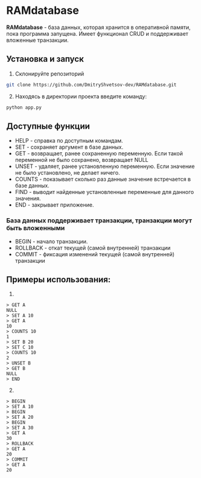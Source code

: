 # RAMdatabase
**RAMdatabase** - база данных, которая хранится в оперативной памяти, пока программа запущена. Имеет функционал CRUD и поддерживает вложенные транзакции.
## Установка и запуск
1. Склонируйте репозиторий 
```bash
git clone https://github.com/DmitryShvetsov-dev/RAMdatabase.git
```
2. Находясь в директории проекта введите команду:
```bash
python app.py
```
## Доступные функции
- HELP - справка по доступным командам.
- SET - сохраняет аргумент в базе данных.
- GET - возвращает, ранее сохраненную переменную. Если такой переменной не было сохранено, возвращает NULL
- UNSET - удаляет, ранее установленную переменную. Если значение не было установлено, не делает ничего.
- COUNTS - показывает сколько раз данные значение встречается в базе данных.
- FIND - выводит найденные установленные переменные для данного значения.
- END - закрывает приложение.
### База данных поддерживает транзакции, транзакции могут быть вложенными
- BEGIN - начало транзакции.
- ROLLBACK - откат текущей (самой внутренней) транзакции
- COMMIT - фиксация изменений текущей (самой внутренней) транзакции

## Примеры использования:
1.
```
> GET A
NULL
> SET A 10
> GET A
10
> COUNTS 10
1
> SET B 20
> SET C 10
> COUNTS 10
2
> UNSET B
> GET B
NULL
> END
```
2.
```
> BEGIN
> SET A 10
> BEGIN
> SET A 20
> BEGIN
> SET A 30
> GET A
30
> ROLLBACK
> GET A
20
> COMMIT
> GET A
20
```
